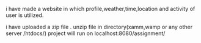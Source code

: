 i have made a website in which profile,weather,time,location and activity of user is utilized.

i have uploaded a zip file .
unzip file in directory(xamm,wamp or any other server /htdocs/)
project will run on localhost:8080/assignment/
